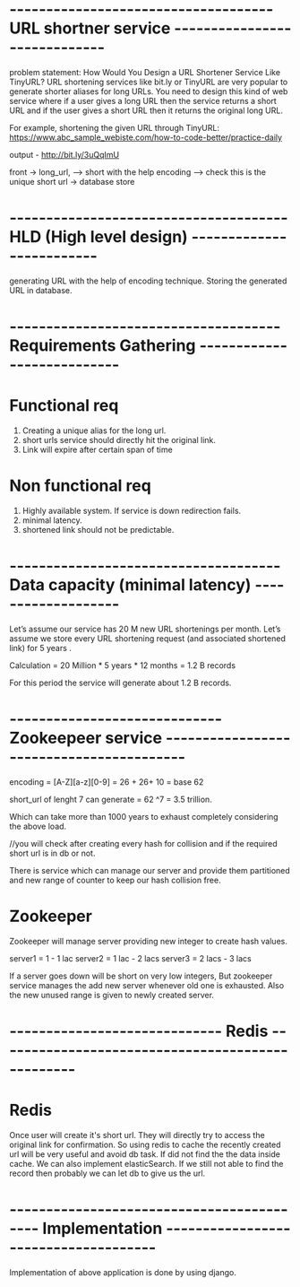 # ------------------------------------  URL shortner service -----------------------------
problem statement:
How Would You Design a URL Shortener Service Like TinyURL?
URL shortening services like bit.ly or TinyURL are very popular to generate shorter aliases for long URLs. 
You need to design this kind of web service where if a user gives a long URL then the service returns a short URL and if the user gives a short URL then it returns the original long URL.

For example, shortening the given URL through TinyURL:
https://www.abc_sample_webiste.com/how-to-code-better/practice-daily

output - http://bit.ly/3uQqImU


front -> long_url, --> short with the help encoding --> check this is the unique short url -> database store

# -------------------------------------- HLD (High level design) -------------------------
generating URL with the help of encoding technique.
Storing the generated URL in database.

# ------------------------------------- Requirements Gathering ---------------------------

# Functional req
1. Creating a unique alias for the long url.
2. short urls service should directly hit the original link.
3. Link will expire after certain span of time

# Non functional req
1. Highly available system. If service is down redirection fails.
2. minimal latency.
3. shortened link should not be predictable.

# ------------------------------------- Data capacity (minimal latency) -------------------
  Let’s assume our service has 20 M new URL shortenings per month. 
  Let’s assume we store every URL shortening request (and associated shortened link) for 5 years . 
 
  Calculation  = 20 Million * 5 years * 12 months = 1.2 B records
 
  For this period the service will generate about 1.2 B records.


# -----------------------------  Zookeepeer service -----------------------------------------

encoding = [A-Z][a-z][0-9] = 26 + 26+ 10 = base 62

short_url of lenght 7 can generate = 62 ^7 = 3.5 trillion.

Which can take more than 1000 years to exhaust completely considering the above load.

//you will check after creating every hash for collision and if the required short url is in db or not.

There is service which can manage our server and provide them partitioned and new range of counter to keep our hash collision free.
# Zookeeper #
Zookeeper will manage server providing new integer to create hash values.

server1 = 1 - 1 lac
server2 = 1 lac - 2 lacs
server3 = 2 lacs - 3 lacs

If a server goes down will be short on very low integers, But zookeeper service manages the add new server whenever old one is exhausted.
Also the new unused range is given to newly created server.

# ----------------------------- Redis -------------------------------------------------

# Redis #

Once user will create it's short url. They will directly try to access the original link for confirmation.
So using redis to cache the recently created url will be very useful and avoid db task.
If did not find the the data inside cache. We can also implement elasticSearch.
If we still not able to find the record then probably we can let db to give us the url. 



# ------------------------------------------ Implementation -------------------------------------

Implementation of above application is done by using django.
